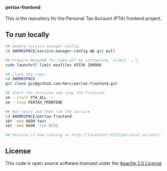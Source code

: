 #### pertax-frontend 

This is the repository for the Personal Tax Account (PTA) frontend project.

## To run locally

```sh
## Update service manager config.
cd $WORKSPACE/service-manager-config && git pull

## Prepare MongoDB for take-off by increasing `ulimit` … 🚀
sudo launchctl limit maxfiles 65536 200000

## Clone the repo.
cd $WORKSPACE
git clone git@github.com:hmrc/pertax-frontend.git

## Start the services and stop the frontend.
sm --start PTA_ALL -r
sm --stop PERTAX_FRONTEND

## Run tests and then run the service.
cd $WORKSPACE/pertax-frontend
sbt -mem 6699 test
sbt -mem 6699 'run 9232'

## Service is now running at http://localhost:9232/personal-account/
```

## License

This code is open source software licensed under the [Apache 2.0 License]("http://www.apache.org/licenses/LICENSE-2.0.html")
